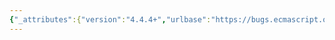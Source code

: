 ```yaml
---
{"_attributes":{"version":"4.4.4+","urlbase":"https://bugs.ecmascript.org/","maintainer":"dherman@mozilla.com"},"bug":{"bug_id":2626,"creation_ts":"2014-04-10 10:21:00 -0700","short_desc":"20.1.3.4: stray dot in heading","delta_ts":"2014-04-29 22:40:44 -0700","product":"Draft for 6th Edition","component":"editorial issue","version":"Rev 22: January 20, 2014 Draft","rep_platform":"All","op_sys":"All","bug_status":"RESOLVED","resolution":"FIXED","priority":"Normal","bug_severity":"enhancement","everconfirmed":true,"reporter":{"uid":"jorendorff","name":"Jason Orendorff"},"assigned_to":{"uid":"allen","name":"Allen Wirfs-Brock"},"long_desc":[{"commentid":7655,"comment_count":0,"who":{"uid":"jorendorff","name":"Jason Orendorff"},"bug_when":"2014-04-10 10:21:52 -0700","thetext":"> 20.1.3.4 Number.prototype.toLocaleString( [reserved1 [ ., reserved2] ])\n\nThere's an extra dot just before the comma.\n\n(Believe it or not, my script choked on the dot because it tries to parse out the argument names...)"},{"commentid":7687,"comment_count":1,"who":{"uid":"allen","name":"Allen Wirfs-Brock"},"bug_when":"2014-04-11 16:04:10 -0700","thetext":"fixed in rev24 editor's draft"},{"commentid":8022,"comment_count":2,"who":{"uid":"allen","name":"Allen Wirfs-Brock"},"bug_when":"2014-04-29 22:40:44 -0700","thetext":"fixed in rev24"}]}}
---
```

